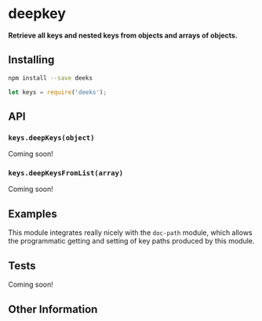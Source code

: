 # deepkey

**Retrieve all keys and nested keys from objects and arrays of objects.**

## Installing

```bash
npm install --save deeks
```

```javascript
let keys = require('deeks');
```

## API

### `keys.deepKeys(object)`

Coming soon!

### `keys.deepKeysFromList(array)`

Coming soon!

## Examples

This module integrates really nicely with the `doc-path` module, which allows
the programmatic getting and setting of key paths produced by this module.

## Tests

Coming soon!

## Other Information